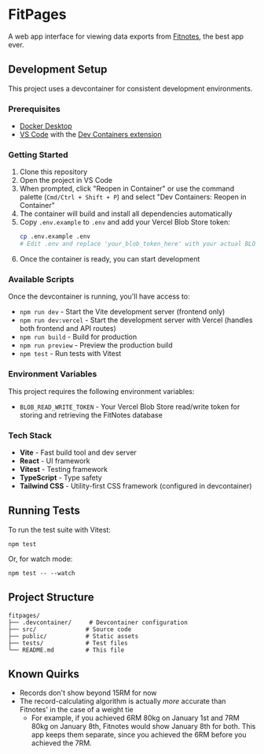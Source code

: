 # FitPages

A web app interface for viewing data exports from [Fitnotes](http://www.fitnotesapp.com/), the best app ever.

## Development Setup

This project uses a devcontainer for consistent development environments.

### Prerequisites

- [Docker Desktop](https://www.docker.com/products/docker-desktop/)
- [VS Code](https://code.visualstudio.com/) with the [Dev Containers extension](https://marketplace.visualstudio.com/items?itemName=ms-vscode-remote.remote-containers)

### Getting Started

1. Clone this repository
2. Open the project in VS Code
3. When prompted, click "Reopen in Container" or use the command palette (`Cmd/Ctrl + Shift + P`) and select "Dev Containers: Reopen in Container"
4. The container will build and install all dependencies automatically
5. Copy `.env.example` to `.env` and add your Vercel Blob Store token:
   ```bash
   cp .env.example .env
   # Edit .env and replace 'your_blob_token_here' with your actual BLOB_READ_WRITE_TOKEN
   ```
6. Once the container is ready, you can start development

### Available Scripts

Once the devcontainer is running, you'll have access to:

- `npm run dev` - Start the Vite development server (frontend only)
- `npm run dev:vercel` - Start the development server with Vercel (handles both frontend and API routes)
- `npm run build` - Build for production
- `npm run preview` - Preview the production build
- `npm test` - Run tests with Vitest

### Environment Variables

This project requires the following environment variables:

- `BLOB_READ_WRITE_TOKEN` - Your Vercel Blob Store read/write token for storing and retrieving the FitNotes database

### Tech Stack

- **Vite** - Fast build tool and dev server
- **React** - UI framework
- **Vitest** - Testing framework
- **TypeScript** - Type safety
- **Tailwind CSS** - Utility-first CSS framework (configured in devcontainer)

## Running Tests

To run the test suite with Vitest:

```
npm test
```

Or, for watch mode:

```
npm test -- --watch
```

## Project Structure

```
fitpages/
├── .devcontainer/     # Devcontainer configuration
├── src/              # Source code
├── public/           # Static assets
├── tests/            # Test files
└── README.md         # This file
```

## Known Quirks

- Records don't show beyond 15RM for now
- The record-calculating algorithm is actually _more_ accurate than Fitnotes' in the case of a weight tie
  - For example, if you achieved 6RM 80kg on January 1st and 7RM 80kg on January 8th, Fitnotes would show January 8th for both. This app keeps them separate, since you achieved the 6RM before you achieved the 7RM.
